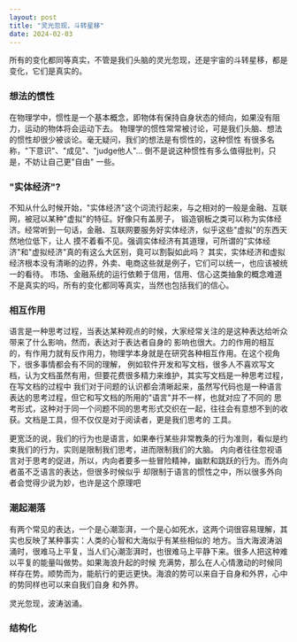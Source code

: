 ```yaml
---
layout: post
title: "灵光忽现，斗转星移"
date: 2024-02-03
---
```


所有的变化都同等真实，不管是我们头脑的灵光忽现，还是宇宙的斗转星移，都是变化，它们是真实的。

### 想法的惯性
在物理学中，惯性是一个基本概念，即物体有保持自身状态的倾向，如果没有阻力，运动的物体将会运动下去。
物理学的惯性常常被讨论，可是我们头脑、想法的惯性却很少被谈论。毫无疑问，我们的想法是有惯性的，这种惯性
有很多名称，"下意识"、"成见"、"judge他人"... 倒不是说这种惯性有多么值得批判，只是，不妨让自己更"自由"
一些。

### "实体经济"?
不知从什么时候开始，"实体经济"这个词流行起来，与之相对的一般是金融、互联网，被冠以某种"虚拟"的特征。好像只有盖房子，
锻造钢板之类可以称为实体经济。经常听到一句话，金融、互联网要服务好实体经济，似乎这些"虚拟"的东西天然地位低下，让人
摸不着看不见。强调实体经济有其道理，可所谓的"实体经济"和"虚拟经济"真的有这么大区别，竟可以割裂如此吗？
其实，实体经济和虚拟经济根本没有清晰的边界，外卖、电商这些就是例子，它们可以统一，也应该被统一的看待。
市场、金融系统的运行依赖于信用，信用、信心这类抽象的概念难道不是真实的吗，所有的变化都同等真实，当然也包括我们的信心。

### 相互作用
语言是一种思考过程，当表达某种观点的时候，大家经常关注的是这种表达给听众带来了什么影响，然而，表达对于表达者自身的
影响也很大。力的作用的相互的，有作用力就有反作用力，物理学本身就是在研究各种相互作用。在这个视角下，很多事情都会有不同的理解，
例如软件开发和写文档，很多人不喜欢写文档，认为文档虽然有用，但要花费很多精力来维护，其实写文档是一种思考过程，在写文档的过程中
我们对于问题的认识都会清晰起来，虽然写代码也是一种语言表达的思考过程，但它和写文档的所用的"语言"并不一样，也就对应了不同的
思考形式，这种对于同一个问题不同的思考形式交织在一起，往往会有意想不到的收获。文档是工具，但不仅仅是对于阅读者，更是我们思考的
工具。

更宽泛的说，我们的行为也是语言，如果奉行某些非常教条的行为准则，看似是约束我们的行为，实则是限制我们思考，进而限制我们的大脑。
内向者往往忽视语言对于思考的促进，所以，内向者要多一些冒险精神，幽默和跳跃的行为。而外向者虽不乏语言的表达，但很多时候似乎
却限制于语言的惯性之中，所以很多外向者会觉得少说为妙，也许是这个原理吧

### 潮起潮落
有两个常见的表达，一个是心潮澎湃，一个是心如死水，这两个词很容易理解，其实也反映了某种事实：人类的心智和大海似乎有某些相似的
地方。当大海波涛汹涌时，很难马上平复，当人们心潮澎湃时，也很难马上平静下来。很多人把这种难以平复的能量叫做势。如果海浪升起的时候
充满势，那么在人心情激动的时候同样存在势。顺势而为，能航行的更远更快。海浪的势可以来自于自身和外界，心中的势同样也可以来自我们自身
和外界。

灵光忽现，波涛汹涌。
### 结构化
